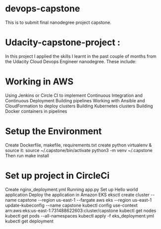 # devops-capstone
This is to submit final nanodegree project capstone.
# Udacity-capstone-project :
In this project I applied the skills I learnt in the past couple of months from the Udacity Cloud Devops Engineer nanodegree. These include:

# Working in AWS
Using Jenkins or Circle CI to implement Continuous Integration and Continuous Deployment
Building pipelines
Working with Ansible and CloudFormation to deploy clusters
Building Kubernetes clusters
Building Docker containers in pipelines

# Setup the Environment
Create Dockerfile, makefile, requirements.txt
create python virtualenv & source it: source ~/.capstone/bin/activate python3 -m venv ~/.capstone
Then run make install

# Set up project in CircleCi
Create nginx_deployment.yml
Running app.py
Set up Hello world application
Deploy the application in Amazon EKS
eksctl create cluster --name capstone --region us-east-1 --fargate
aws eks --region us-east-1 update-kubeconfig --name capstone
kubectl config use-context arn:aws:eks:us-east-1:731488622603:cluster/capstone
kubectl get nodes
kubectl get pods --all-namespaces
kubectl apply -f eks_deployment.yml
kubectl get deployment

